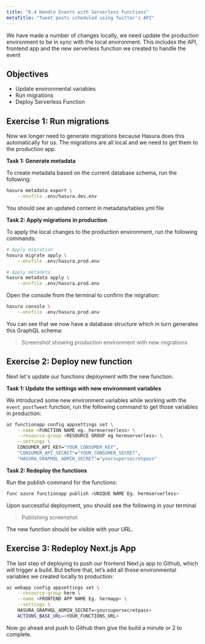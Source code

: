 ```yaml
---
title: "6.4 Handle Events with Serverless Functions"
metaTitle: "Tweet posts scheduled using Twitter's API"
---
```


We have made a number of changes locally, we need update the production environment to be in sync with the local environment. This includes the API, frontend app and the new serverless function we created to handle the event

## Objectives

- Update environmental variables
- Run migrations
- Deploy Serverless Function

## Exercise 1: Run migrations

Now we longer need to generate migrations because Hasura does this automatically for us. The migrations are all local and we need to get them to the production app.

**Task 1: Generate metadata**

To create metadata based on the current database schema, run the following:

```bash
hasura metadata export \
    --envfile .env/hasura.dev.env
```

You should see an updated content in metadata/tables.yml file

**Task 2: Apply migrations in production**

To apply the local changes to the production environment, run the following commands:

```bash
# Apply migration
hasura migrate apply \
    --envfile .env/hasura.prod.env
```

```bash
# Apply metadata
hasura metadata apply \
    --envfile .env/hasura.prod.env
```

Open the console from the terminal to confirm the migration:

```bash
hasura console \
    --envfile .env/hasura.prod.env
```


You can see that we now have a database structure which in turn generates this GraphQL schema:

> Screenshot showing production environment with new migrations


## Exercise 2: Deploy new function

Next let's update our functions deployment with the new function.

**Task 1: Update the settings with new environment variables**

We introduced some new environment variables while working with the `event_postTweet` function, run the following command to get those variables in production:

```bash
az functionapp config appsettings set \
    --name <FUNCTION NAME eg. hermserverless> \
    --resource-group <RESOURCE GROUP eg hermserverless> \
    --settings \
    CONSUMER_API_KEY="YOUR_CONSUMER_KEY",
    "CONSUMER_API_SECRET"="YOUR_CONSUMER_SECRET",
    "HASURA_GRAPHQL_ADMIN_SECRET"="yoursupersecretpass"
```

**Task 2: Redeploy the functions**

Run the publish command for the functions:

```bash
func azure functionapp publish <UNIQUE NAME Eg. hermserverless>
```

Upon successful deployment, you should see the following in your terminal

> Publishing screenshot

The new function should be visible with your URL.

## Exercise 3: Redeploy Next.js App

The last step of deploying to push our frontend Next.js app to Github, which will trigger a build. But before that, let’s add all those environmental variables we created locally to production:

```bash
az webapp config appsettings set \
    --resource-group herm \
    --name <FRONTEND APP NAME Eg. hermapp> \
    --settings \
    HASURA_GRAPHQL_ADMIN_SECRET=<yoursupersecretpass>
    ACTIONS_BASE_URL=<YOUR_FUNCTIONS_URL>
```

Now go ahead and push to Github then give the build a minute or 2 to complete.
